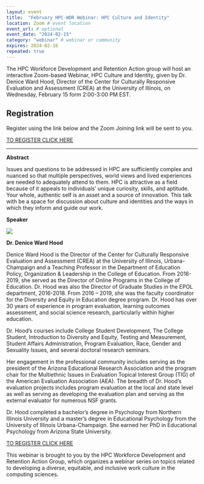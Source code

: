 ```yaml
---
layout: event
title:  "February HPC-WDR Webinar: HPC Culture and Identity"
location: Zoom # event location
event_url: # optional
event_date: "2024-02-15"
category: "webinar" # webinar or community
expires: 2024-02-16
repeated: true
---
```

The HPC Workforce Development and Retention Action group will host an interactive Zoom-based Webinar, HPC Culture and Identity, given by Dr. Denice Ward Hood, Director of the Center for Culturally Responsive Evaluation and Assessment (CREA) at the University of Illinois, on Wednesday, February 15 form 2:00-3:00 PM EST.  


**Registration**
---
Register using the link below and the Zoom Joining link will be sent to you. 

[TO REGISTER CLICK HERE](https://www.olcf.ornl.gov/february-hpc-workforce-development-webinar/)


---

**Abstract**

Issues and questions to be addressed in HPC are sufficiently complex 
and nuanced so that multiple perspectives, world views and lived experiences 
are needed to adequately attend to them. HPC is attractive as a field 
because of it appeals to individuals’ unique curiosity, skills, 
and aptitude. Your whole, authentic self is an asset and a source of 
innovation. This talk with be a space for discussion about culture and 
identities and the ways in which they inform and guide our work. 

**Speaker**

<img src="{{ site.baseurl }}/assets/img/DeniceWardHood.jpg">

**Dr. Denice Ward Hood** 

Denice Ward Hood is the Director of the Center for Culturally 
Responsive Evaluation and Assessment (CREA) at the University of Illinois, 
Urbana-Champaign and a Teaching Professor in the Department of Education Policy, 
Organization & Leadership in the College of Education. From 2016-2019, she served as the 
Director of Online Programs in the College of Education. Dr. Hood was also the Director of 
Graduate Studies in the EPOL department, 2016-2018. From 2016 – 2019, she was the faculty 
coordinator for the Diversity and Equity in Education degree program. Dr. Hood has over 30 
years of experience in program evaluation, learning outcomes assessment, and social science 
research, particularly within higher education.

Dr. Hood’s courses include College Student Development, 
The College Student, Introduction to Diversity and Equity, 
Testing and Measurement, Student Affairs Administration, Program Evaluation, 
Race, Gender and Sexuality Issues, and several doctoral research seminars. 

Her engagement in the professional community includes serving as the president 
of the Arizona Educational Research Association and the program chair for the 
Multiethnic Issues in Evaluation Topical Interest Group (TIG) of the American 
Evaluation Association (AEA). The breadth of Dr. Hood’s evaluation projects includes 
program evaluation at the local and state level as well as serving as developing the 
evaluation plan and serving as the external evaluator for numerous NSF grants. 

Dr. Hood completed a bachelor’s degree in Psychology from Northern Illinois University 
and a master’s degree in Educational Psychology from the University of Illinois Urbana-Champaign. 
She earned her PhD in Educational Psychology from Arizona State University.

[TO REGISTER CLICK HERE](https://www.olcf.ornl.gov/february-hpc-workforce-development-webinar/)

This webinar is brought to you by the HPC Workforce Development and Retention Action Group, 
which organizes a webinar series on topics related to developing a diverse, equitable, and 
inclusive work culture in the computing sciences.



